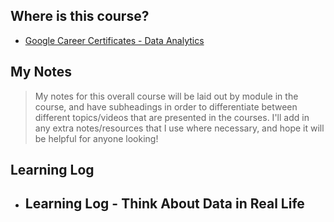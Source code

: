 ## Where is this course?
- [Google Career Certificates - Data Analytics](https://grow.google/certificates/data-analytics/#?modal_active=none)

## My Notes
> My notes for this overall course will be laid out by module in the course, and have subheadings in order to differentiate between different topics/videos that are presented in the courses. I'll add in any extra notes/resources that I use where necessary, and hope it will be helpful for anyone looking!

## Learning Log
- **Learning Log - Think About Data in Real Life**
	- 